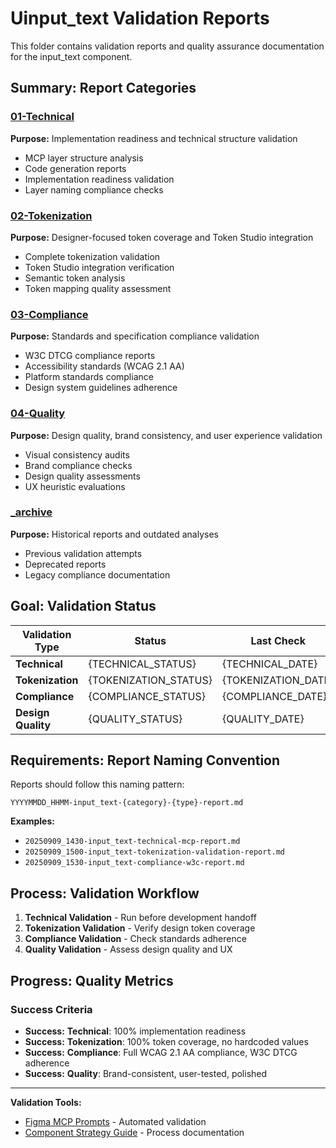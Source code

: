 # Uinput_text Validation Reports

This folder contains validation reports and quality assurance documentation for the input_text component.

## **Summary:** Report Categories

### [01-Technical](01-technical/)
**Purpose:** Implementation readiness and technical structure validation
- MCP layer structure analysis
- Code generation reports  
- Implementation readiness validation
- Layer naming compliance checks

### [02-Tokenization](02-tokenization/)
**Purpose:** Designer-focused token coverage and Token Studio integration
- Complete tokenization validation
- Token Studio integration verification
- Semantic token analysis
- Token mapping quality assessment

### [03-Compliance](03-compliance/)
**Purpose:** Standards and specification compliance validation
- W3C DTCG compliance reports
- Accessibility standards (WCAG 2.1 AA)
- Platform standards compliance
- Design system guidelines adherence

### [04-Quality](04-quality/)
**Purpose:** Design quality, brand consistency, and user experience validation
- Visual consistency audits
- Brand compliance checks
- Design quality assessments
- UX heuristic evaluations

### [_archive](_archive/)
**Purpose:** Historical reports and outdated analyses
- Previous validation attempts
- Deprecated reports
- Legacy compliance documentation

## **Goal:** Validation Status

| Validation Type | Status | Last Check | Next Due |
|----------------|--------|------------|----------|
| **Technical** | {TECHNICAL_STATUS} | {TECHNICAL_DATE} | {TECHNICAL_NEXT} |
| **Tokenization** | {TOKENIZATION_STATUS} | {TOKENIZATION_DATE} | {TOKENIZATION_NEXT} |
| **Compliance** | {COMPLIANCE_STATUS} | {COMPLIANCE_DATE} | {COMPLIANCE_NEXT} |
| **Design Quality** | {QUALITY_STATUS} | {QUALITY_DATE} | {QUALITY_NEXT} |

## **Requirements:** Report Naming Convention

Reports should follow this naming pattern:
```
YYYYMMDD_HHMM-input_text-{category}-{type}-report.md
```

**Examples:**
- `20250909_1430-input_text-technical-mcp-report.md`
- `20250909_1500-input_text-tokenization-validation-report.md`
- `20250909_1530-input_text-compliance-w3c-report.md`

## **Process:** Validation Workflow

1. **Technical Validation** - Run before development handoff
2. **Tokenization Validation** - Verify design token coverage
3. **Compliance Validation** - Check standards adherence
4. **Quality Validation** - Assess design quality and UX

## **Progress:** Quality Metrics

### Success Criteria
- **Success:** **Technical**: 100% implementation readiness
- **Success:** **Tokenization**: 100% token coverage, no hardcoded values
- **Success:** **Compliance**: Full WCAG 2.1 AA compliance, W3C DTCG adherence
- **Success:** **Quality**: Brand-consistent, user-tested, polished

---

**Validation Tools:**
- [Figma MCP Prompts](../../../07-workflow/maintainers/prompts/) - Automated validation
- [Component Strategy Guide](../../../07-workflow/maintainers/component-documentation-separation-strategy.md) - Process documentation
